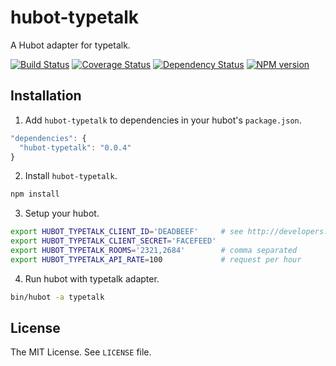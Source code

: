 hubot-typetalk
==============

A Hubot adapter for typetalk.

[![Build Status](https://travis-ci.org/nulab/hubot-typetalk.png?branch=master)](https://travis-ci.org/nulab/hubot-typetalk)
[![Coverage Status](https://coveralls.io/repos/nulab/hubot-typetalk/badge.png?branch=master)](https://coveralls.io/r/nulab/hubot-typetalk?branch=master)
[![Dependency Status](https://gemnasium.com/nulab/hubot-typetalk.png)](https://gemnasium.com/nulab/hubot-typetalk)
[![NPM version](https://badge.fury.io/js/hubot-typetalk.png)](http://badge.fury.io/js/hubot-typetalk)

## Installation

1. Add `hubot-typetalk` to dependencies in your hubot's `package.json`.
  ```javascript
"dependencies": {
    "hubot-typetalk": "0.0.4"
}
  ```

2. Install `hubot-typetalk`.
  ```sh
npm install
  ```

3. Setup your hubot.
  ```sh
export HUBOT_TYPETALK_CLIENT_ID='DEADBEEF'     # see http://developers.typetalk.in/oauth.html#client
export HUBOT_TYPETALK_CLIENT_SECRET='FACEFEED'
export HUBOT_TYPETALK_ROOMS='2321,2684'        # comma separated
export HUBOT_TYPETALK_API_RATE=100             # request per hour
  ```

4. Run hubot with typetalk adapter.
  ```sh
bin/hubot -a typetalk
  ```

## License

The MIT License. See `LICENSE` file.
